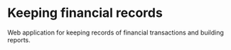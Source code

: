 # Keeping financial records
Web application for keeping records of financial transactions and building reports.
